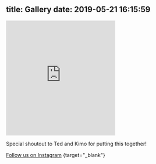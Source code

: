 title: Gallery
date: 2019-05-21 16:15:59
---
 
<iframe width="auto" height="315" src="https://www.youtube.com/embed/66KjXahDBNA?rel=0" frameborder="0" allow="autoplay; encrypted-media" allowfullscreen></iframe>
    
Special shoutout to Ted and Kimo for putting this together!

[Follow us on Instagram](https://www.instagram.com/bsidebookclub/) {target="_blank"}